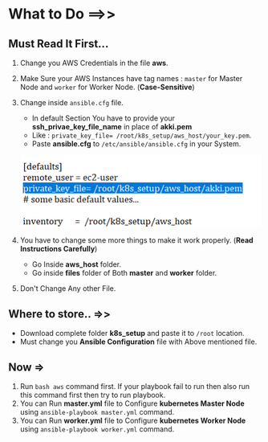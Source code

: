 # What to Do ==>>
## Must Read It First...

1. Change you AWS Credentials in the file **aws**.

2. Make Sure your AWS Instances have tag names : `master` for Master Node and `worker` for Worker Node. (**Case-Sensitive**)

3. Change inside `ansible.cfg` file.
   - In default Section You have to provide your **ssh_privae_key_file_name** in place of **akki.pem**
   - Like : `private_key_file= /root/k8s_setup/aws_host/your_key.pem`.
   - Paste **ansible.cfg** to `/etc/ansible/ansible.cfg` in your System.
   
   ![Instruction for ansible.cfg](image.PNG)
   
   
4. You have to change some more things to make it work properly. (**Read Instructions Carefully**)
   - Go Inside **aws_host** folder.
   - Go inside **files** folder of Both **master** and **worker** folder.
   
5. Don't Change Any other File.

## Where to store.. =>>
- Download complete folder **k8s_setup** and paste it to `/root` location.
- Must change you **Ansible Configuration** file with Above mentioned file.

## Now =>
1. Run `bash aws` command first. If your playbook fail to run then also run this command first then try to run playbook.
2. You can Run **master.yml** file to Configure **kubernetes Master Node** using `ansible-playbook master.yml` command.
3. You can Run **worker.yml** file to Configure **kubernetes Worker Node** using `ansible-playbook worker.yml` command.
